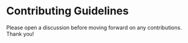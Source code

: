 # Contributing Guidelines

Please open a discussion before moving forward on any contributions. Thank you!
